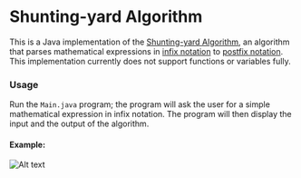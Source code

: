 # Shunting-yard Algorithm
This is a Java implementation of the [Shunting-yard Algorithm](https://en.wikipedia.org/wiki/Shunting-yard_algorithm), an algorithm that parses mathematical expressions in [infix notation](https://en.wikipedia.org/wiki/Infix_notation) to [postfix notation](https://en.wikipedia.org/wiki/Reverse_Polish_notation). This implementation currently does not support functions or variables fully.

### Usage 
Run the `Main.java` program; the program will ask the user for a simple mathematical expression in infix notation. The program will then display the input and the output of the algorithm.

#### Example:
![Alt text](https://media.discordapp.net/attachments/827178104622546987/829440423419707432/unknown.png "a title")